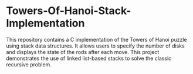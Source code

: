 # Towers-Of-Hanoi-Stack-Implementation
This repository contains a C implementation of the Towers of Hanoi puzzle using stack data structures. It allows users to specify the number of disks and displays the state of the rods after each move. This project demonstrates the use of linked list-based stacks to solve the classic recursive problem.
